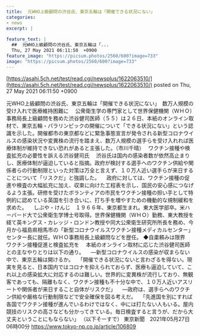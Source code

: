 ```yaml
---
title:  元WHO上級顧問の渋谷氏、東京五輪は「開催できる状況にない」  
categories:
- news
excerpt: |
  
feature_text: |
  ##  元WHO上級顧問の渋谷氏、東京五輪は「...
  Thu, 27 May 2021 06:11:50  +0900
feature_image: "https://picsum.photos/2560/600?image=733"
image: "https://picsum.photos/2560/600?image=733"
---
```


[https://asahi.5ch.net/test/read.cgi/newsplus/1622063510/](https://asahi.5ch.net/test/read.cgi/newsplus/1622063510/)
posted on Thu, 27 May 2021 06:11:50  +0900

<!--more-->

元WHO上級顧問の渋谷氏、東京五輪は「開催できる状況にない」　数万人規模の受け入れで医療維持困難に 　公衆衛生学の専門家として世界保健機関（ＷＨＯ）事務局長上級顧問を務めた渋谷健司医師（５５）は２６日、本紙のオンライン取材で、東京五輪・パラリンピックの開催について「できる状況にない」という認識を示した。開催都市の東京都などに緊急事態宣言が発令される新型コロナウイルスの感染状況や変異株の流行を踏まえ、数万人規模の選手らを受け入れれば医療体制が維持できない恐れがあると主張した。（市川千晴）　 ワクチン接種や検査拡充の必要性を訴える渋谷健司氏 　渋谷氏は国内の感染者数が依然高止まりし、医療体制が逼迫していると指摘。政府が検討する選手へのワクチン供給や関係者らの行動制限といった対策は万全と言えず、１０万人近い選手らが来日することについて「リスクだ」と強調した。 　政府に対しては、ワクチン接種の促進や検査の大幅拡充に加え、収束に向けた工程表を示し、国民の安心感につなげるよう主張。研修を受けたボランティアの市民をワクチン接種の担い手として特例的に認めている英国を引き合いに、打ち手を増やすための機動的な規制緩和を求めた。 　しぶや・けんじ　１９６６年、東京都生まれ。東大医学部卒。米ハーバード大で公衆衛生学博士号取得。世界保健機関（ＷＨＯ）勤務、東大教授を経て英キングス・カレッジ・ロンドン教授や同大公衆衛生研究所所長を務め、今月から福島県相馬市の「新型コロナウイルスワクチン接種メディカルセンター」センター長に就任。ＷＨＯ事務局長上級顧問などを歴任。 ◆自粛頼みは限界　ワクチン接種促進と検査拡充を 　本紙のオンライン取材に応じた渋谷健司医師との主なやりとりは以下の通り。 　—新型コロナウイルスの感染が収まらない中で、東京五輪は開けるか。 　「開催できる状況にないと言わざるを得ない。現実を見ると、日本国内ではコロナを抑えられておらず、医療も逼迫していて、これ以上の感染拡大に対応するのは難しい。世界的に変異株が流行しており、無観客であっても、隔離もなく、ワクチン接種も不十分な中で、１０万人近いアスリートや関係者が来日すること自体がリスクだ」 　—政府は、選手らへのワクチン供給や厳格な行動制限などで安全確保を図る考えだ。 　「先進国を別にすれば各国でワクチン接種が進んでいるわけではなく、中には打たない人もいる。屋内競技のリスクの高さなども分かってきている。毎日検査すると言うが、だから大丈夫ということにもならない」 （以下そーすで） 東京新聞　2021年05月27日 06時00分 https://www.tokyo-np.co.jp/article/106809

